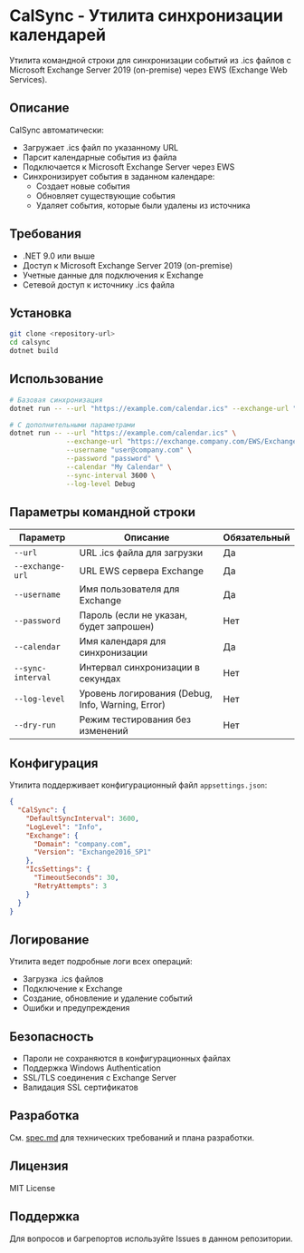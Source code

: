 # CalSync - Утилита синхронизации календарей

Утилита командной строки для синхронизации событий из .ics файлов с Microsoft Exchange Server 2019 (on-premise) через EWS (Exchange Web Services).

## Описание

CalSync автоматически:
- Загружает .ics файл по указанному URL
- Парсит календарные события из файла
- Подключается к Microsoft Exchange Server через EWS
- Синхронизирует события в заданном календаре:
  - Создает новые события
  - Обновляет существующие события
  - Удаляет события, которые были удалены из источника

## Требования

- .NET 9.0 или выше
- Доступ к Microsoft Exchange Server 2019 (on-premise)
- Учетные данные для подключения к Exchange
- Сетевой доступ к источнику .ics файла

## Установка

```bash
git clone <repository-url>
cd calsync
dotnet build
```

## Использование

```bash
# Базовая синхронизация
dotnet run -- --url "https://example.com/calendar.ics" --exchange-url "https://exchange.company.com/EWS/Exchange.asmx" --username "user@company.com" --calendar "Calendar"

# С дополнительными параметрами
dotnet run -- --url "https://example.com/calendar.ics" \
              --exchange-url "https://exchange.company.com/EWS/Exchange.asmx" \
              --username "user@company.com" \
              --password "password" \
              --calendar "My Calendar" \
              --sync-interval 3600 \
              --log-level Debug
```

## Параметры командной строки

| Параметр | Описание | Обязательный |
|----------|----------|--------------|
| `--url` | URL .ics файла для загрузки | Да |
| `--exchange-url` | URL EWS сервера Exchange | Да |
| `--username` | Имя пользователя для Exchange | Да |
| `--password` | Пароль (если не указан, будет запрошен) | Нет |
| `--calendar` | Имя календаря для синхронизации | Да |
| `--sync-interval` | Интервал синхронизации в секундах | Нет |
| `--log-level` | Уровень логирования (Debug, Info, Warning, Error) | Нет |
| `--dry-run` | Режим тестирования без изменений | Нет |

## Конфигурация

Утилита поддерживает конфигурационный файл `appsettings.json`:

```json
{
  "CalSync": {
    "DefaultSyncInterval": 3600,
    "LogLevel": "Info",
    "Exchange": {
      "Domain": "company.com",
      "Version": "Exchange2016_SP1"
    },
    "IcsSettings": {
      "TimeoutSeconds": 30,
      "RetryAttempts": 3
    }
  }
}
```

## Логирование

Утилита ведет подробные логи всех операций:
- Загрузка .ics файлов
- Подключение к Exchange
- Создание, обновление и удаление событий
- Ошибки и предупреждения

## Безопасность

- Пароли не сохраняются в конфигурационных файлах
- Поддержка Windows Authentication
- SSL/TLS соединения с Exchange Server
- Валидация SSL сертификатов

## Разработка

См. [spec.md](spec.md) для технических требований и плана разработки.

## Лицензия

MIT License

## Поддержка

Для вопросов и багрепортов используйте Issues в данном репозитории. 